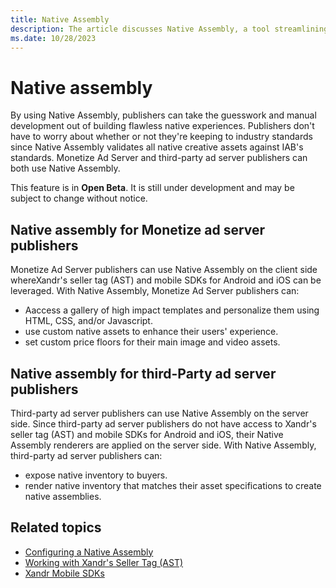 ```yaml
---
title: Native Assembly
description: The article discusses Native Assembly, a tool streamlining the creation of seamless native experiences for publishers without guesswork or extensive development.
ms.date: 10/28/2023
---
```


# Native assembly

By using Native Assembly, publishers can take the guesswork and manual development out of building flawless native experiences. Publishers don't have to worry about whether or not they're keeping to industry standards since Native Assembly validates all native creative assets against IAB's standards. Monetize Ad Server and third-party ad server publishers can both use Native Assembly.

 This feature is in **Open Beta**. It is still under development and may be subject to change without notice.

## Native assembly for Monetize ad server publishers


Monetize Ad Server publishers can use Native Assembly on the client side whereXandr's seller tag (AST) and mobile SDKs for Android and iOS can be leveraged. With
Native Assembly, Monetize Ad Server publishers can:

- Aaccess a gallery of high impact templates and personalize them using HTML, CSS, and/or Javascript.
- use custom native assets to enhance their users' experience.
- set custom price floors for their main image and video assets.

## Native assembly for third-Party ad server publishers

Third-party ad server publishers can use Native Assembly on the server side. Since third-party ad server publishers do not have access to Xandr's seller tag (AST) and mobile SDKs for Android and iOS, their Native Assembly renderers are applied on the server side. With Native Assembly, third-party ad server publishers can:

- expose native inventory to buyers.
- render native inventory that matches their asset specifications to
  create native assemblies.

## Related topics

- [Configuring a Native Assembly](configuring-a-native-assembly.md)
- [Working with Xandr's Seller Tag (AST)](working-with-seller-tag.md)
- [Xandr Mobile SDKs](../mobile-sdk/xandr-mobile-sdks.md)
